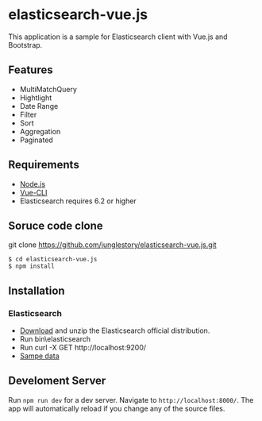 # elasticsearch-vue.js
This application is a sample for Elasticsearch client with Vue.js and Bootstrap.

## Features
* MultiMatchQuery
* Hightlight
* Date Range
* Filter
* Sort
* Aggregation
* Paginated

## Requirements
* [Node.js](https://nodejs.org/en/download/)
* [Vue-CLI](https://www.npmjs.com/package/vue-cli)
* Elasticsearch requires 6.2 or higher

## Soruce code clone
git clone https://github.com/junglestory/elasticsearch-vue.js.git
```shell
$ cd elasticsearch-vue.js
$ npm install
```

## Installation
### Elasticsearch
* [Download](https://www.elastic.co/downloads/elasticsearch) and unzip the Elasticsearch official distribution.
* Run bin\elasticsearch
* Run curl -X GET http://localhost:9200/
* [Sampe data](https://github.com/junglestory/scrape_blog_crawler)


## Develoment Server
Run `npm run dev` for a dev server. Navigate to `http://localhost:8000/`. The app will automatically reload if you change any of the source files.
